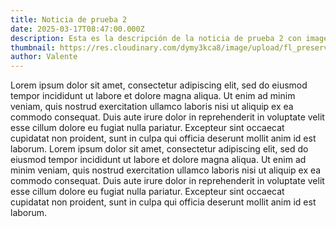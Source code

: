 ```yaml
---
title: Noticia de prueba 2
date: 2025-03-17T08:47:00.000Z
description: Esta es la descripción de la noticia de prueba 2 con imagen
thumbnail: https://res.cloudinary.com/dymy3kca8/image/upload/fl_preserve_transparency/v1728669182/Resistencias_20240831_092846_0000_y1na42.jpg?_s=public-apps
author: Valente
---
```

Lorem ipsum dolor sit amet, consectetur adipiscing elit, sed do eiusmod tempor incididunt ut labore et dolore magna aliqua. Ut enim ad minim veniam, quis nostrud exercitation ullamco laboris nisi ut aliquip ex ea commodo consequat. Duis aute irure dolor in reprehenderit in voluptate velit esse cillum dolore eu fugiat nulla pariatur. Excepteur sint occaecat cupidatat non proident, sunt in culpa qui officia deserunt mollit anim id est laborum.
Lorem ipsum dolor sit amet, consectetur adipiscing elit, sed do eiusmod tempor incididunt ut labore et dolore magna aliqua. Ut enim ad minim veniam, quis nostrud exercitation ullamco laboris nisi ut aliquip ex ea commodo consequat. Duis aute irure dolor in reprehenderit in voluptate velit esse cillum dolore eu fugiat nulla pariatur. Excepteur sint occaecat cupidatat non proident, sunt in culpa qui officia deserunt mollit anim id est laborum.
